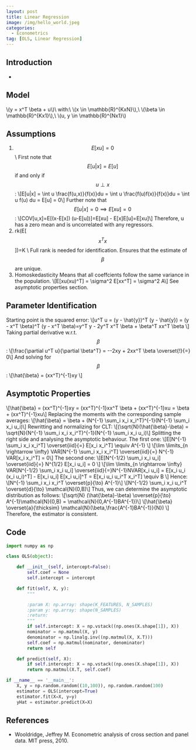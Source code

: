 ```yaml
---
layout: post
title: Linear Regression
image: /img/hello_world.jpeg
categories:
  - Econometrics
tag: [OLS, Linear Regression]
---
```

<script type="text/javascript" src="https://cdn.mathjax.org/mathjax/latest/MathJax.js?config=TeX-AMS-MML_HTMLorMML"></script>
## Introduction
-
## Model
<!-- \\(\vec Y = \vec X^T \vec\beta + \vec U\\)  -->
\\(y = x^T \beta + u\\)\\
with:\\
\\(x \in \mathbb{R}^{KxN}\\),\\
\\(\beta \in \mathbb{R}^{Kx1}\\),\\
\\(u, y \in \mathbb{R}^{Nx1}\\)
## Assumptions
1. $$E[xu]=0$$\\
First note that $$E[u|x]=E[u]$$ if and only if $$u \perp x$$:
\\[E[u|x] = \int u \frac{f(u,x)}{f(x)}du = \int u \frac{f(u)f(x)}{f(x)}du = \int u f(u) du = E[u] = 0\\]
Further note that $$E[u|x] = 0 \implies E[xu]=0$$:
\\[COV[u,x]=E[(x-E[x]) (u-E[u])]=E[xu] - E[x]E[u]=E[xu]\\]
Therefore, u has a zero mean and is uncorrelated with any regressors.
2. rk(E[$$x^T x$$])=K \\
Full rank is needed for identification. Ensures that the estimate of $$\beta$$ are unique.
3. Homoskedasticity
Means that all coeffcients follow the same variance in the population.
\\[E[xu(xu)^T] = \sigma^2 E[xx^T] = \sigma^2 A\\]
See asymptotic properties section.

## Parameter Identification
Starting point is the squared error:
\\[u^T u = (y - \hat{y})^T (y - \hat{y}) = (y - x^T \beta)^T (y - x^T \beta)=y^T y - 2y^T x^T \beta + \beta^T xx^T \beta \\]
Taking partial derivative w.r.t. $$\beta$$:
\\[\frac{\partial u^T u}{\partial \beta^T} = --2xy + 2xx^T \beta \overset{!}{=} 0\\]
And solving for $$\beta$$:
\\[\hat{\beta} = (xx^T)^{-1}xy \\]

## Asymptotic Properties
\\[\hat{\beta} = (xx^T)^{-1}xy = (xx^T)^{-1}xx^T \beta + (xx^T)^{-1}xu = \beta + (xx^T)^{-1}xu\\]
Replacing the moments with the corresponding sample averages:
\\[\hat{\beta} = \beta + (N^{-1} \sum_i x_i x_i^T)^{-1}(N^{-1} \sum_i x_i u_i)\\]
Rewritting and normalizing for CLT:
\\[(\sqrt{N}(\hat{\beta}-\beta) = \sqrt{N}(N^{-1} \sum_i x_i x_i^T)^{-1}(N^{-1} \sum_i x_i u_i)\\]
Splitting the right side and analysing the asymptotic behaviour. The first one:
\\[E[N^{-1} \sum_i x_i x_i^T] \overset{iid}{=} E[x_i x_i^T] \equiv A^{-1} \\]
\\[\lim \limits_{n \rightarrow \infty}  VAR[N^{-1} \sum_i x_i x_i^T] \overset{iid}{=} N^{-1} VAR[x_i x_i^T] = 0\\]
The second one:
\\[E[N^{-1/2} \sum_i x_i u_i] \overset{iid}{=} N^{1/2} E[x_i u_i] = 0 \\]
\\[\lim \limits_{n \rightarrow \infty}  VAR[N^{-1/2} \sum_i x_i u_i] \overset{iid}{=}N^{-1}NVAR[x_i u_i] = E[x_i u_i (x_i u_i)^T] - E[x_i u_i] E[x_i u_i]^T = E[x_i u_i u_i^T x_i^T] \equiv B \\]
Hence:
\\[N^{-1} \sum_i x_i x_i^T  \overset{p}{\to} A^{-1}\\]
\\[N^{-1/2} \sum_i x_i u_i^T  \overset{d}{\to} \mathcal{N}(0,B)\\]
Thus, we can determine the asymptotic distribution as follows:
\\[\sqrt{N} (\hat{\beta}-\beta) \overset{p}{\to} A^{-1}\mathcal{N}(0,B) = \mathcal{N}(0,A^{-1}BA^{-1})\\]
\\[\hat{\beta} \overset{a}{\thicksim} \mathcal{N}(\beta,\frac{A^{-1}BA^{-1}}{N}) \\]
Therefore, the estimator is consistent.
## Code
~~~python
import numpy as np

class OLS(object):

    def __init__(self, intercept=False):
        self.coef = None
        self.intercept = intercept

    def fit(self, X, y):
        """

        :param X: np.array: shape(K_FEATURES, N_SAMPLES)
        :param y: np.array: shape(N_SAMPLES)
        :return:
        """
        if self.intercept: X = np.vstack((np.ones(X.shape[1]), X))
        nominator = np.matmul(X, y)
        denominator = np.linalg.inv((np.matmul(X, X.T)))
        self.coef = np.matmul(nominator, denominator)
        return self

    def predict(self, X):
        if self.intercept: X = np.vstack((np.ones(X.shape[1]), X))
        return np.matmul(X.T, self.coef)

if __name__ == '__main__':
    X, y = np.random.random((10,100)), np.random.random(100)
    estimator = OLS(intercept=True)
    estimator.fit(X=X, y=y)
    yHat = estimator.predict(X=X)
~~~
## References
* Wooldridge, Jeffrey M. Econometric analysis of cross section and panel data. MIT press, 2010.
